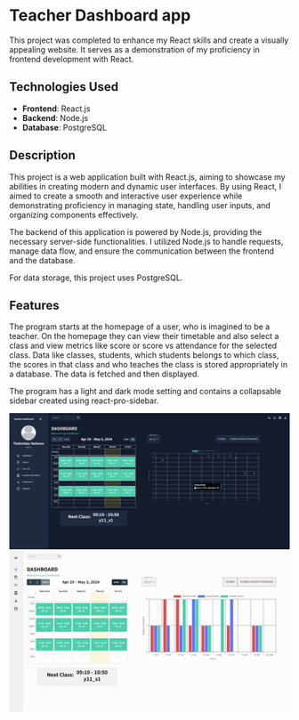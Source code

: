 # Teacher Dashboard app

This project was completed to enhance my React skills and create a visually appealing website. It serves as a demonstration of my proficiency in frontend development with React.

## Technologies Used

- **Frontend**: React.js
- **Backend**: Node.js
- **Database**: PostgreSQL

## Description

This project is a web application built with React.js, aiming to showcase my abilities in creating modern and dynamic user interfaces. By using React, I aimed to create a smooth and interactive user experience while demonstrating proficiency in managing state, handling user inputs, and organizing components effectively.

The backend of this application is powered by Node.js, providing the necessary server-side functionalities. I utilized Node.js to handle requests, manage data flow, and ensure the communication between the frontend and the database.

For data storage, this project uses PostgreSQL. 

## Features
The program starts at the homepage of a user, who is imagined to be a teacher. On the homepage they can view their timetable and also select a class and view metrics like score or score vs attendance for the selected class. Data like classes, students, which students belongs to which class, the scores in that class and who teaches the class is stored appropriately in a database. The data is fetched and then displayed.

The program has a light and dark mode setting and contains a collapsable sidebar created using react-pro-sidebar.

![Screenshot of dashboard](screenshots/dashboardss.png)
![Screenshot of dashboard showing light mode and sidebar collapsed](screenshots/dashboardlightss.png)
